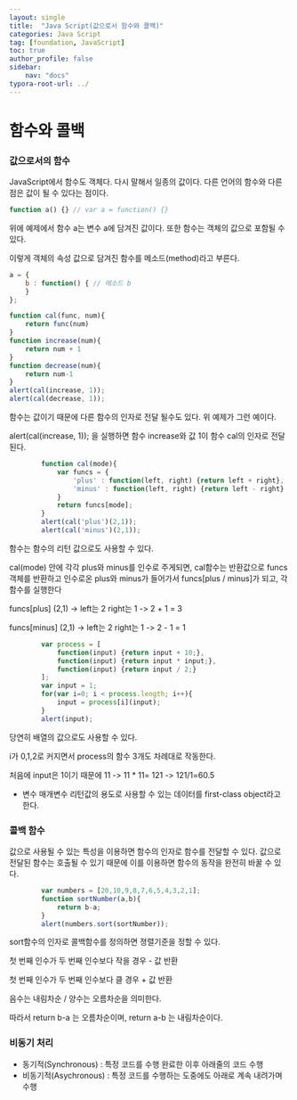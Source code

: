 ```yaml
---
layout: single
title:  "Java Script(값으로서 함수와 콜백)"
categories: Java Script
tag: [foundation, JavaScript]
toc: true
author_profile: false
sidebar:
    nav: "docs"
typora-root-url: ../
---
```


# 함수와 콜백

### 값으로서의 함수

JavaScript에서 함수도 객체다. 다시 말해서 일종의 값이다. 다른 언어의 함수와 다른 점은 값이 될 수 있다는 점이다.

```javascript
function a() {} // var a = function() {}
```

위에 예제에서 함수 a는 변수 a에 담겨진 값이다. 또한 함수는 객체의 값으로 포함될 수 있다.

이렇게 객체의 속성 값으로 담겨진 함수를 메소드(method)라고 부른다.

```javascript
a = {
    b : function() { // 메소드 b
    }
};
```

```javascript
function cal(func, num){
    return func(num)
}
function increase(num){
    return num + 1
}
function decrease(num){
    return num-1
}
alert(cal(increase, 1));
alert(cal(decrease, 1));
```

함수는 값이기 때문에 다른 함수의 인자로 전달 될수도 있다. 위 예제가 그런 예이다.

alert(cal(increase, 1)); 을 실행하면 함수 increase와 값 1이 함수 cal의 인자로 전달된다.

```javascript
        function cal(mode){
            var funcs = {
                'plus' : function(left, right) {return left + right},
                'minus' : function(left, right) {return left - right}
            }
            return funcs[mode];
        }
        alert(cal('plus')(2,1));
        alert(cal('minus')(2,1));
```

함수는 함수의 리턴 값으로도 사용할 수 있다.

cal(mode) 안에 각각 plus와 minus를 인수로 주게되면, cal함수는 반환값으로 funcs 객체를 반환하고 인수로온 plus와 minus가 들어가서 funcs[plus / minus]가 되고, 각 함수를 실행한다

funcs[plus] (2,1) -> left는 2 right는 1 -> 2 + 1 = 3

funcs[minus] (2,1) -> left는 2 right는 1 -> 2 - 1 = 1

```javascript
        var process = [
            function(input) {return input + 10;},
            function(input) {return input * input;},
            function(input) {return input / 2;}
        ];
        var input = 1;
        for(var i=0; i < process.length; i++){
            input = process[i](input);
        }
        alert(input);
```

당연히 배열의 값으로도 사용할 수 있다.

i가 0,1,2로 커지면서 process의 함수 3개도 차례대로 작동한다.

처음에 input은 1이기 때문에 11 -> 11 * 11= 121 -> 121/1=60.5

+ 변수 매개변수 리턴값의 용도로 사용할 수 있는 데이터를 first-class object라고 한다.

### 콜백 함수

값으로 사용될 수 있는 특성을 이용하면 함수의 인자로 함수를 전달할 수 있다. 값으로 전달된 함수는 호출될 수 있기 때문에 이를 이용하면 함수의 동작을 완전히 바꿀 수 있다.

```javascript
        var numbers = [20,10,9,8,7,6,5,4,3,2,1];
        function sortNumber(a,b){
            return b-a;
        }
        alert(numbers.sort(sortNumber));
```

sort함수의 인자로 콜백함수를 정의하면 졍렬기준을 정할 수 있다.

첫 번째 인수가 두 번째 인수보다 작을 경우 - 값 반환

첫 번째 인수가 두 번째 인수보다 클 경우 + 값 반환

음수는 내림차순 / 양수는 오름차순을 의미한다.

따라서 return b-a 는 오름차순이며, return a-b 는 내림차순이다.

### 비동기 처리

+ 동기적(Synchronous) : 특정 코드를 수행 완료한 이후 아래줄의 코드 수행
+ 비동기적(Asychronous) : 특정 코드를 수행하는 도중에도 아래로 계속 내려가며 수행